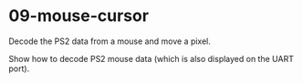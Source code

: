 # 09-mouse-cursor

Decode the PS2 data from a mouse and move a pixel.

Show how to decode PS2 mouse data (which is also displayed on the UART port).

